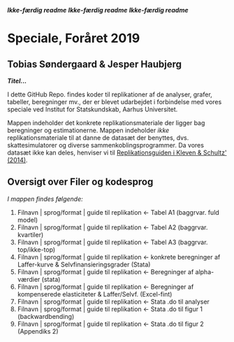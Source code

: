 
***Ikke-færdig readme***
  ***Ikke-færdig readme***
  ***Ikke-færdig readme***

# Speciale, Foråret 2019
## Tobias Søndergaard & Jesper Haubjerg
   
***Titel...***  
  
I dette GitHub Repo. findes koder til replikationer af de analyser, grafer, tabeller, beregninger mv., der
er blevet udarbejdet i forbindelse med vores speciale ved Institut for Statskundskab, Aarhus Universitet.

Mappen indeholder det konkrete replikationsmateriale der ligger bag beregninger og estimationerne.
Mappen indeholder *ikke* replikationsmateriale til at danne de datasæt der benyttes, dvs. skattesimulatorer og diverse sammenkoblingsprogrammer. Da vores datasæt ikke kan deles, henviser vi til [Replikationsguiden i Kleven & Schultz' (2014)](https://www.aeaweb.org/articles?id=10.1257/pol.6.4.271).

## Oversigt over Filer og kodesprog

*I mappen findes følgende:*

1. Filnavn | sprog/format | guide til replikation <- Tabel A1 (baggrvar. fuld model)
2. Filnavn | sprog/format | guide til replikation <- Tabel A2 (baggrvar. kvartiler)
3. Filnavn | sprog/format | guide til replikation <- Tabel A3 (baggrvar. top/ikke-top)
4. Filnavn | sprog/format | guide til replikation <- konkrete beregninger af Laffer-kurve & Selvfinansieringsgrader (Stata)
5. Filnavn | sprog/format | guide til replikation <- Beregninger af alpha-værdier (stata)
6. Filnavn | sprog/format | guide til replikation <- Beregninger af kompenserede elasticiteter & Laffer/Selvf. (Excel-fint)
7. Filnavn | sprog/format | guide til replikation <- Stata .do til analyser
8. Filnavn | sprog/format | guide til replikation <- Stata .do til figur 1 (backwardbending)
9. Filnavn | sprog/format | guide til replikation <- Stata .do til figur 2 (Appendiks 2)
